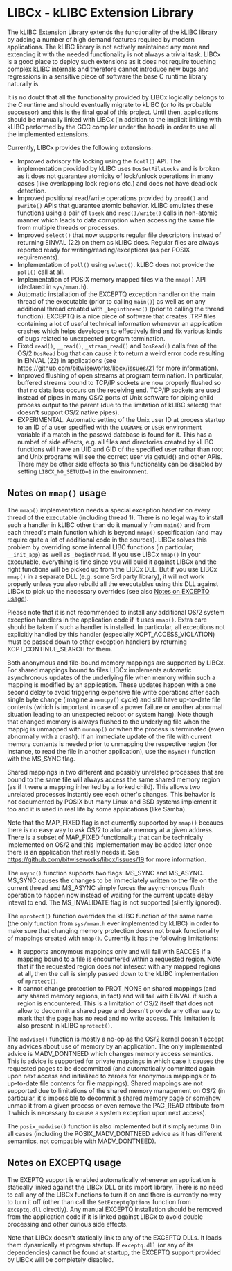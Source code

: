 # LIBCx - kLIBC Extension Library

The kLIBC Extension Library extends the functionality of the [kLIBC library](http://trac.netlabs.org/libc) by adding a number of high demand features required by modern applications. The kLIBC library is not actively maintained any more and extending it with the needed functionality is not always a trivial task. LIBCx is a good place to deploy such extensions as it does not require touching complex kLIBC internals and therefore cannot introduce new bugs and regressions in a sensitive piece of software the base C runtime library naturally is.

It is no doubt that all the functionality provided by LIBCx logically belongs to the C runtime and should eventually migrate to kLIBC (or to its probable successor) and this is the final goal of this project. Until then, applications should be manually linked with LIBCx (in addition to the implicit linking with kLIBC performed by the GCC compiler under the hood) in order to use all the implemented extensions.

Currently, LIBCx provides the following extensions:

 - Improved advisory file locking using the `fcntl()` API. The implementation provided by kLIBC uses `DosSetFileLocks` and is broken as it does not guarantee atomicity of lock/unlock operations in many cases (like overlapping lock regions etc.) and does not have deadlock detection.
 - Improved positional read/write operations provided by `pread()` and `pwrite()` APIs that guarantee atomic behavior. kLIBC emulates these functions using a pair of `lseek` and `read()/write()` calls in non-atomic manner which leads to data corruption when accessing the same file from multiple threads or processes.
 - Improved `select()` that now supports regular file descriptors instead of returning EINVAL (22) on them as kLIBC does. Regular files are always reported ready for writing/reading/exceptions (as per POSIX requirements).
 - Implementation of `poll()` using `select()`. kLIBC does not provide the `poll()` call at all.
 - Implementation of POSIX memory mapped files via the `mmap()` API (declared in `sys/mman.h`).
 - Automatic installation of the EXCEPTQ exception handler on the main thread of the executable (prior to calling `main()`) as well as on any additional thread created with `_beginthread()` (prior to calling the thread function). EXCEPTQ is a nice piece of software that creates .TRP files containing a lot of useful technical information whenever an application crashes which helps developers to effectively find and fix various kinds of bugs related to unexpected program termination.
 - Fixed `read()`, `__read()`, `_stream_read()` and `DosRead()` calls free of the OS/2 `DosRead` bug that can cause it to return a weird error code resulting in EINVAL (22) in applications (see https://github.com/bitwiseworks/libcx/issues/21 for more information).
 - Improved flushing of open streams at program termination. In particular, buffered streams bound to TCP/IP sockets are now properly flushed so that no data loss occurs on the receiving end. TCP/IP sockets are used instead of pipes in many OS/2 ports of Unix software for piping child process output to the parent (due to the limitation of kLIBC select() that doesn't support OS/2 native pipes).
 - EXPERIMENTAL. Automatic setting of the Unix user ID at process startup to an ID of a user specified with the `LOGNAME` or `USER` environment variable if a match in the passwd database is found for it. This has a numbef of side effects, e.g. all files and directories created by kLIBC functions will have an UID and GID of the specified user rathar than root and Unix programs will see the correct user via getuid() and other APIs. There may be other side effects so this functionality can be disabled by setting `LIBCX_NO_SETUID=1` in the environment.

## Notes on `mmap()` usage

The `mmap()` implementation needs a special exception handler on every thread of the executable (including thread 1).  There is no legal way to install such a handler in kLIBC other than do it manually from `main()` and from each thread's main function which is beyond `mmap()` specification (and may require quite a lot of additional code in the sources). LIBCx solves this problem by overriding some internal LIBC functions (in particular, `__init_app`) as well as `_beginthread`. If you use LIBCx `mmap()` in your executable, everything is fine since you will build it against LIBCx and the right functions will be picked up from the LIBCx DLL. But if you use LIBCx `mmap()` in a separate DLL (e.g. some 3rd party library), it will not work properly unless you also rebuild all the executables using this DLL against LIBCx to pick up the necessary overrides (see also [Notes on EXCEPTQ usage](#notes-on-exceptq-usage)).

Please note that it is not recommended to install any additional OS/2 system exception handlers in the application code if it uses `mmap()`. Extra care should be taken if such a handler is installed. In particular, all exceptions not explicitly handled by this handler (especially XCPT_ACCESS_VIOLATION) must be passed down to other exception handlers by returning XCPT_CONTINUE_SEARCH for them.

Both anonymous and file-bound memory mappings are supported by LIBCx. For shared mappings bound to files LIBCx implements automatic asynchronous updates of the underlying file when memory within such a mapping is modified by an application. These updates happen with a one second delay to avoid triggering expensive file write operations after each single byte change (imagine a `memcpy()` cycle) and still have up-to-date file contents (which is important in case of a power failure or another abnormal situation leading to an unexpected reboot or system hang). Note though that changed memory is always flushed to the underlying file when the mappig is unmapped with `munmap()` or when the process is terminated (even abnormally with a crash). If an immediate update of the file with current memory contents is needed prior to unmapping the respective region (for instance, to read the file in another application), use the `msync()` function with the MS_SYNC flag.

Shared mappings in two different and possibly unrelated processes that are bound to the same file will always access the same shared memory region (as if it were a mapping inherited by a forked child). This allows two unrelated processes instantly see each other's changes. This behavior is not documented by POSIX but many Linux and BSD systems implement it  too and it is used in real life by some applications (like Samba).

Note that the MAP_FIXED flag is not currently supported by `mmap()` becaues there is no easy way to ask OS/2 to allocate memory at a given address. There is a subset of MAP_FIXED functionality that can be technically implemented on OS/2 and this implementation may be added later once there is an application that really needs it. See https://github.com/bitwiseworks/libcx/issues/19 for more information.

The `msync()` function supports two flags: MS_SYNC and MS_ASYNC. MS_SYNC causes the changes to be immediately written to the file on the current thread and MS_ASYNC simply forces the asynchronous flush operation to happen now instead of waiting for the current update delay inteval to end. The MS_INVALIDATE flag is not supported (silently ignored).

The `mprotect()` function overrides the kLIBC function of the same name (the only function from `sys/mman.h` ever implemented by kLIBC) in order to make sure that changing memory protection doesn not break functionality of mappings created with `mmap()`. Currently it has the following limitations:

 - It supports anonymous mappings only and will fail with EACCES if a mapping bound to a file is encountered within a requested region. Note that if the requested region does not intesect with any mapped regions at all, then the call is simply passed down to the kLIBC implementation of `mprotect()`.
 - It cannot change protection to PROT_NONE on shared mappings (and any shared memory regions, in fact) and will fail with EINVAL if such a region is encountered. This is a limitation of OS/2 itself that does not allow to decommit a shared page and doesn't provide any other way to mark that the page has no read and no write access. This limitation is also present in kLIBC `mprotect()`.

The `madvise()` function is mostly a no-op as the OS/2 kernel doesn't accept any advices about use of memory by an application. The only implemented advice is MADV_DONTNEED which changes memory access semantics. This is advice is supported for private mappings in which case it causes the requested pages to be decommitted (and automatically committed again upon next access and initialized to zeroes for anonymous mappings or to up-to-date file contents for file mappings). Shared mappings are not supported due to limitations of the shared memory management on OS/2 (in particular, it's impossible to decommit a shared memory page or somehow unmap it from a given process or even remove the PAG_READ attribute from it which is necessary to cause a system exception upon next access).

The `posix_madvise()` function is also implemented but it simply returns 0 in all cases (including the POSIX_MADV_DONTNEED advice as it has different semantics, not compatible with MADV_DONTNEED).

## Notes on EXCEPTQ usage

The EXEPTQ support is enabled automatically whenever an application is statically linked against the LIBCx DLL or its import library. There is no need to call any of the LIBCx functions to turn it on and there is currently no way to turn it off (other than call the `SetExceptqOptions` function from `exceptq.dll` directly). Any manual EXCEPTQ installation should be removed from the application code if it is linked against LIBCx to avoid double processing and other curious side effects.

Note that LIBCx doesn't statically link to any of the EXCEPTQ DLLs. It loads them dynamically at program startup. If `exceptq.dll` (or any of its dependencies) cannot be found at startup, the EXCEPTQ support provided by LIBCx will be completely disabled.
